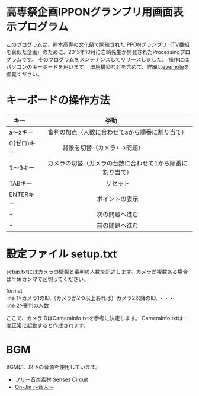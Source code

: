 # 高専祭企画IPPONグランプリ用画面表示プログラム
このプログラムは、熊本高専の文化祭で開催されたIPPONグランプリ（TV番組を真似た企画）のために、2015年10月に岩崎先生が開発されたProcessingプログラムです。
そのプログラムをメンテナンスしてリリースしました。
操作にはパソコンのキーボードを用います。
環境構築などを含めて、詳細は[evernote](https://www.evernote.com/l/Aaivl6OGiCdO8YYh-0l1EWzrv8A7xe2A_0Q)を御覧ください。

# キーボードの操作方法

| キー        | 挙動                                 | 
| ---------- |:------------------------------------:|
|a〜zキー    |審判の加点（人数に合わせてaから順番に割り当て）      |
|0(ゼロ)キー  |背景を切替（カメラ<-->問題）                    |
|1〜9キー    |カメラの切替（カメラの台数に合わせて1から順番に割り当て）  |
|TABキー     |リセット                                   |
|ENTERキー   |ポイントの表示                              |
|\+         |次の問題へ進む                             |
|\-         |前の問題へ進む                             |

# 設定ファイル setup.txt
setup.txtにはカメラの情報と審判の人数を記述します。カメラが複数ある場合は半角カンマで区切ってください。  

format  
line 1>カメラ1のID,（カメラが2つ以上あれば）カメラ2以降のID, ・・・  
line 2>審判の人数  

ここで、カメラIDはCameraInfo.txtを参考に決定します。
CameraInfo.txtは一度正常に起動すると作成されます。

# BGM
BGMに、以下の音源を使用しています。
+ [フリー音楽素材 Senses Circuit](http://www.senses-circuit.com/)
+ [On-Jin 〜音人〜](http://on-jin.com/)
